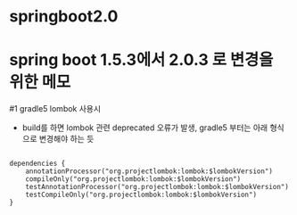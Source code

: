 # springboot2.0

spring boot 1.5.3에서 2.0.3 로 변경을 위한 메모
=======================================

#1 gradle5 lombok 사용시
 - build를 하면 lombok 관련 deprecated 오류가 발생, gradle5 부터는 아래 형식으로 변경해야 하는 듯
<pre><code>
dependencies {
	annotationProcessor("org.projectlombok:lombok:$lombokVersion")
	compileOnly("org.projectlombok:lombok:$lombokVersion")
	testAnnotationProcessor("org.projectlombok:lombok:$lombokVersion")
	testCompileOnly("org.projectlombok:lombok:$lombokVersion")
}
</code></pre>